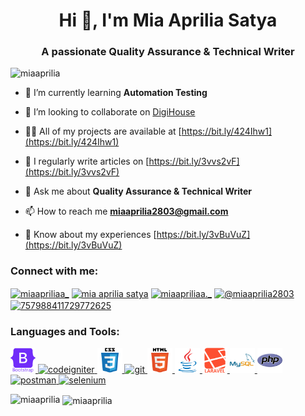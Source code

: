 <h1 align="center">Hi 👋, I'm Mia Aprilia Satya</h1>
<h3 align="center">A passionate Quality Assurance & Technical Writer</h3>

<p align="left"> <img src="https://komarev.com/ghpvc/?username=miaaprilia&label=Profile%20views&color=0e75b6&style=flat" alt="miaaprilia" /> </p>

- 🌱 I’m currently learning **Automation Testing**

- 👯 I’m looking to collaborate on [DigiHouse](https://github.com/Capstone-Tim-12)

- 👨‍💻 All of my projects are available at [https://bit.ly/424Ihw1](https://bit.ly/424Ihw1)

- 📝 I regularly write articles on [https://bit.ly/3vvs2vF](https://bit.ly/3vvs2vF)

- 💬 Ask me about **Quality Assurance & Technical Writer**

- 📫 How to reach me **miaaprilia2803@gmail.com**

- 📄 Know about my experiences [https://bit.ly/3vBuVuZ](https://bit.ly/3vBuVuZ)

<h3 align="left">Connect with me:</h3>
<p align="left">
<a href="https://twitter.com/miaapriliaa_" target="blank"><img align="center" src="https://raw.githubusercontent.com/rahuldkjain/github-profile-readme-generator/master/src/images/icons/Social/twitter.svg" alt="miaapriliaa_" height="30" width="40" /></a>
<a href="https://linkedin.com/in/mia aprilia satya" target="blank"><img align="center" src="https://raw.githubusercontent.com/rahuldkjain/github-profile-readme-generator/master/src/images/icons/Social/linked-in-alt.svg" alt="mia aprilia satya" height="30" width="40" /></a>
<a href="https://instagram.com/miaapriliaa._" target="blank"><img align="center" src="https://raw.githubusercontent.com/rahuldkjain/github-profile-readme-generator/master/src/images/icons/Social/instagram.svg" alt="miaapriliaa._" height="30" width="40" /></a>
<a href="https://medium.com/@miaaprilia2803" target="blank"><img align="center" src="https://raw.githubusercontent.com/rahuldkjain/github-profile-readme-generator/master/src/images/icons/Social/medium.svg" alt="@miaaprilia2803" height="30" width="40" /></a>
<a href="https://discord.gg/757988411729772625" target="blank"><img align="center" src="https://raw.githubusercontent.com/rahuldkjain/github-profile-readme-generator/master/src/images/icons/Social/discord.svg" alt="757988411729772625" height="30" width="40" /></a>
</p>

<h3 align="left">Languages and Tools:</h3>
<p align="left"> <a href="https://getbootstrap.com" target="_blank" rel="noreferrer"> <img src="https://raw.githubusercontent.com/devicons/devicon/master/icons/bootstrap/bootstrap-plain-wordmark.svg" alt="bootstrap" width="40" height="40"/> </a> <a href="https://codeigniter.com" target="_blank" rel="noreferrer"> <img src="https://cdn.worldvectorlogo.com/logos/codeigniter.svg" alt="codeigniter" width="40" height="40"/> </a> <a href="https://www.w3schools.com/css/" target="_blank" rel="noreferrer"> <img src="https://raw.githubusercontent.com/devicons/devicon/master/icons/css3/css3-original-wordmark.svg" alt="css3" width="40" height="40"/> </a> <a href="https://git-scm.com/" target="_blank" rel="noreferrer"> <img src="https://www.vectorlogo.zone/logos/git-scm/git-scm-icon.svg" alt="git" width="40" height="40"/> </a> <a href="https://www.w3.org/html/" target="_blank" rel="noreferrer"> <img src="https://raw.githubusercontent.com/devicons/devicon/master/icons/html5/html5-original-wordmark.svg" alt="html5" width="40" height="40"/> </a> <a href="https://www.java.com" target="_blank" rel="noreferrer"> <img src="https://raw.githubusercontent.com/devicons/devicon/master/icons/java/java-original.svg" alt="java" width="40" height="40"/> </a> <a href="https://laravel.com/" target="_blank" rel="noreferrer"> <img src="https://raw.githubusercontent.com/devicons/devicon/master/icons/laravel/laravel-plain-wordmark.svg" alt="laravel" width="40" height="40"/> </a> <a href="https://www.mysql.com/" target="_blank" rel="noreferrer"> <img src="https://raw.githubusercontent.com/devicons/devicon/master/icons/mysql/mysql-original-wordmark.svg" alt="mysql" width="40" height="40"/> </a> <a href="https://www.php.net" target="_blank" rel="noreferrer"> <img src="https://raw.githubusercontent.com/devicons/devicon/master/icons/php/php-original.svg" alt="php" width="40" height="40"/> </a> <a href="https://postman.com" target="_blank" rel="noreferrer"> <img src="https://www.vectorlogo.zone/logos/getpostman/getpostman-icon.svg" alt="postman" width="40" height="40"/> </a> <a href="https://www.selenium.dev" target="_blank" rel="noreferrer"> <img src="https://raw.githubusercontent.com/detain/svg-logos/780f25886640cef088af994181646db2f6b1a3f8/svg/selenium-logo.svg" alt="selenium" width="40" height="40"/> </a> </p>

<p><img align="left" src="https://github-readme-stats.vercel.app/api/top-langs?username=miaaprilia&show_icons=true&locale=en&layout=compact" alt="miaaprilia" /></p>

<p>&nbsp;<img align="center" src="https://github-readme-stats.vercel.app/api?username=miaaprilia&show_icons=true&locale=en" alt="miaaprilia" /></p>
